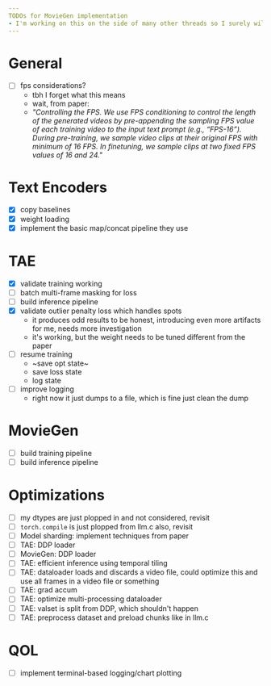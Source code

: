 ```yaml
---
TODOs for MovieGen implementation
- I'm working on this on the side of many other threads so I surely will need a reminder of what I was doing as I tackle this in week-chunks
---
```


# General
- [ ] fps considerations?
    - tbh I forget what this means
    - wait, from paper:
    - *"Controlling the FPS. We use FPS conditioning to control the length of the generated videos by pre-appending the sampling FPS value of each training video to the input text prompt (e.g., “FPS-16”). During pre-training, we sample video clips at their original FPS with minimum of 16 FPS. In finetuning, we sample clips at two fixed FPS values of 16 and 24."*

# Text Encoders
- [x] copy baselines
- [x] weight loading
- [x] implement the basic map/concat pipeline they use

# TAE
- [x] validate training working
- [ ] batch multi-frame masking for loss
- [ ] build inference pipeline
- [x] validate outlier penalty loss which handles spots
    - it produces odd results to be honest, introducing even more artifacts for me, needs more investigation
    - it's working, but the weight needs to be tuned different from the paper
- [ ] resume training
    - ~save opt state~
    - save loss state
    - log state
- [ ] improve logging
    - right now it just dumps to a file, which is fine just clean the dump

# MovieGen
- [ ] build training pipeline
- [ ] build inference pipeline

# Optimizations
- [ ] my dtypes are just plopped in and not considered, revisit
- [ ] `torch.compile` is just plopped from llm.c also, revisit
- [ ] Model sharding: implement techniques from paper
- [ ] TAE: DDP loader
- [ ] MovieGen: DDP loader
- [ ] TAE: efficient inference using temporal tiling
- [ ] TAE: dataloader loads and discards a video file, could optimize this and use all frames in a video file or something
- [ ] TAE: grad accum
- [ ] TAE: optimize multi-processing dataloader
- [ ] TAE: valset is split from DDP, which shouldn't happen
- [ ] TAE: preprocess dataset and preload chunks like in llm.c

# QOL
- [ ] implement terminal-based logging/chart plotting
